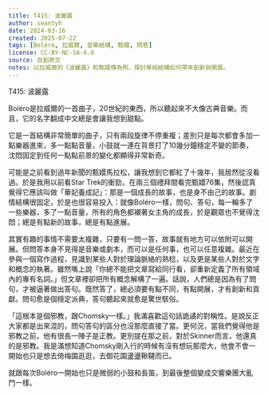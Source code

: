 ```yaml
---
title: T415: 波麗露
author: seantyh
date: 2024-03-16
created: 2025-07-22
tags: [Boléro, 拉威爾, 音樂結構, 甄嬛, 問答]
license: CC-BY-NC-SA-4.0
source: 自創原文
notes: 以拉威爾的《波麗露》和甄嬛傳為例，探討單純結構如何帶來創新與開展。
---
```

T415: 波麗露

Boléro是拉威爾的一首曲子，20世紀的東西，所以聽起來不大像古典音樂。而且，它的名字翻成中文總是會讓我想到甜點。

它是一首結構非常簡單的曲子，只有兩段旋律不停重複；差別只是每次都會多加一點樂器進來，多一點點音量，小鼓就一連在背景打了10幾分鐘穩定不變的節奏，沈悶固定到任何一點點前景的變化都顯得非常新奇。

可能是之前看到過年新聞的甄嬛馬拉松，讓我想到它都紅了十幾年，我居然從沒看過。於是我用以前看Star Trek的衝勁，在兩三個禮拜間看完甄嬛76集，然後認真覺得它應該叫做「華妃養成記」：那是一個成長的故事，也是身不由己的故事。劇情結構很固定，於是也很容易投入：就像Boléro一樣，問句、答句，每一輪多了一些樂器，多了一點音量，所有的角色都襯著女主角的成長，於是觀眾也不覺得沈悶；總是有點新的故事，總是有點進展。

其實有趣的事情不需要太複雜，只要有一問一答，故事就有地方可以依附可以開展。但問答本身不見得是音樂或劇本，而可以是任何事，也可以任意複雜。最近在參與一個寫作過程，見識到某些人對於理論脈絡的熟稔，以及更是某些人對於文字和概念的執著。雖然嘴上說「你總不能把文章寫給同行看，卻重新定義了所有領域內的專有名詞。」但文章裡卻把所有概念解構了一遍。話說，人們總是因為有了問句，才被逼著做出答句。既然答了，總必須要有點不同，有點開展，才有創新和貢獻。問句愈是個穩定派典，答句聽起來就愈是驚世駭俗。

「這根本是個邪教，跟Chomsky一樣。」我滿喜歡這句話詭譎的對稱性。是說反正大家都是出來混的，問句答句的區分也沒那麼直接了當。更何況，當我們覺得他是邪教之前，他有很長一陣子是正教。更別提在那之前，對於Skinner而言，他還真的是邪教。我是滿想知道Chomsky剛入行的時候有沒有想玩那麼大，他會不會一開始也只是想去倚梅園逛逛，去御花園盪盪鞦韆而已。

就跟每次Boléro一開始也只是微弱的小鼓和長笛，到最後整個變成交響樂團大亂鬥一樣。